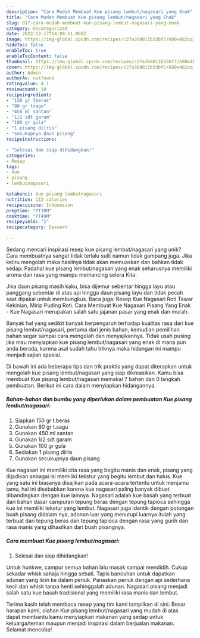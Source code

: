 ```yaml
---
description: "Cara Mudah Membuat Kue pisang lembut/nagasari yang Enak"
title: "Cara Mudah Membuat Kue pisang lembut/nagasari yang Enak"
slug: 817-cara-mudah-membuat-kue-pisang-lembut-nagasari-yang-enak
category: Uncategorized
date: 2022-12-17T14:09:11.060Z
image: https://img-global.cpcdn.com/recipes/c27a368011b33bf7/680x482cq70/kue-pisang-lembutnagasari-foto-resep-utama.jpg
hideToc: false
enableToc: true
enableTocContent: false
thumbnail: https://img-global.cpcdn.com/recipes/c27a368011b33bf7/680x482cq70/kue-pisang-lembutnagasari-foto-resep-utama.jpg
cover: https://img-global.cpcdn.com/recipes/c27a368011b33bf7/680x482cq70/kue-pisang-lembutnagasari-foto-resep-utama.jpg
author: Admin
authorAv: notfound
ratingvalue: 4.1
reviewcount: 10
recipeingredient:
- "150 gr tberas"
- "80 gr tsagu"
- "450 ml santan"
- "1/2 sdt garam"
- "100 gr gula"
- "1 pisang diiris"
- "secukupnya daun pisang"
recipeinstructions:

- "Selesai dan siap dihidangkan!"
categories:
- Resep
tags:
- kue
- pisang
- lembutnagasari

katakunci: kue pisang lembutnagasari 
nutrition: 112 calories
recipecuisine: Indonesian
preptime: "PT38M"
cooktime: "PT49M"
recipeyield: "1"
recipecategory: Dessert

---
```





Sedang mencari inspirasi resep kue pisang lembut/nagasari yang unik? Cara membuatnya sangat tidak terlalu sulit namun tidak gampang juga. Jika keliru mengolah maka hasilnya tidak akan memuaskan dan bahkan tidak sedap. Padahal kue pisang lembut/nagasari yang enak seharusnya memiliki aroma dan rasa yang mampu memancing selera Kita.





Jika daun pisang masih kaku, bisa dijemur sebentar hingga layu atau panggang sebentar di atas api hingga daun pisang layu dan tidak pecah saat dipakai untuk membungkus. Baca juga: Resep Kue Nagasari Roti Tawar Kekinian, Mirip Puding Roti. Cara Membuat Kue Nagasari Pisang Yang Enak - Kue Nagasari merupakan salah satu jajanan pasar yang enak dan murah.

Banyak hal yang sedikit banyak berpengaruh terhadap kualitas rasa dari kue pisang lembut/nagasari, pertama dari jenis bahan, kemudian pemilihan bahan segar sampai cara mengolah dan menyajikannya. Tidak usah pusing jika mau menyiapkan kue pisang lembut/nagasari yang enak di mana pun anda berada, karena asal sudah tahu triknya maka hidangan ini mampu menjadi sajian spesial.






Di bawah ini ada beberapa tips dan trik praktis yang dapat diterapkan untuk mengolah kue pisang lembut/nagasari yang siap dikreasikan. Kamu bisa membuat Kue pisang lembut/nagasari memakai 7 bahan dan 0 langkah pembuatan. Berikut ini cara dalam menyiapkan hidangannya.

<!--inarticleads1-->

##### Bahan-bahan dan bumbu yang diperlukan dalam pembuatan Kue pisang lembut/nagasari:

1. Siapkan 150 gr t.beras
1. Gunakan 80 gr t.sagu
1. Gunakan 450 ml santan
1. Gunakan 1/2 sdt garam
1. Gunakan 100 gr gula
1. Sediakan 1 pisang diiris
1. Gunakan secukupnya daun pisang


Kue nagasari ini memiliki cita rasa yang begitu manis dan enak, pisang yang dijadikan sebagai isi memiliki tekstur yang begitu lembut dan halus. Kue yang satu ini biasanya disajikan pada acara-acara tertentu untuk menjamu tamu, hal ini disebabkan karena kue nagasari paling banyak dibuat dibandingkan dengan kue lainnya. Nagasari adalah kue basah yang terbuat dari bahan dasar campuran tepung beras dengan tepung tapioca sehingga kue ini memiliki tekstur yang lembut. Nagasari juga identik dengan potongan buah pisang didalam nya, adonan luar yang menutupi luarnya itulah yang terbuat dari tepung beras dan tepung tapioca dengan rasa yang gurih dan rasa manis yang dihasilkan dari buah pisangnya. 

<!--inarticleads2-->

##### Cara membuat Kue pisang lembut/nagasari:


1. Selesai dan siap dihidangkan!

Untuk hunkwe, campur semua bahan lalu masak sampai mendidih. Cukup sekadar whisk sahaja hingga sebati. Tapis bancuhan untuk dapatkan adunan yang licin ke dalam periuk. Panaskan periuk dengan api sederhana kecil dan whisk tanpa henti sehinggalah adunan. Nagasari pisang menjadi salah satu kue basah tradisional yang memiliki rasa manis dan lembut. 

Terima kasih telah membaca resep yang tim kami tampilkan di sini. Besar harapan kami, olahan Kue pisang lembut/nagasari yang mudah di atas dapat membantu kamu menyiapkan makanan yang sedap untuk keluarga/teman maupun menjadi inspirasi dalam berjualan makanan. Selamat mencoba!
